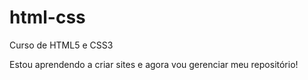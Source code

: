 # html-css
 Curso de HTML5 e CSS3

 Estou aprendendo a criar sites e agora vou gerenciar meu repositório!
